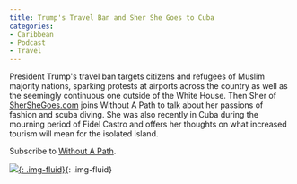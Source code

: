 ```yaml
---
title: Trump's Travel Ban and Sher She Goes to Cuba
categories:
- Caribbean
- Podcast
- Travel
---
```


President Trump's travel ban targets citizens and refugees of Muslim majority nations, sparking protests at airports across the country as well as the seemingly continuous one outside of the White House. Then Sher of [SherSheGoes.com](http://shershegoes.com/) joins Without A Path to talk about her passions of fashion and scuba diving. She was also recently in Cuba during the mourning period of Fidel Castro and offers her thoughts on what increased tourism will mean for the isolated island.

Subscribe to [Without A Path](https://itunes.apple.com/us/podcast/without-a-path/id1037475413?l=es&mt=2).<!-- more -->

[![](https://withoutapath.com/wp-content/uploads/2017/01/Trumps-Travel-Ban-and-Sher-She-Goes-to-Cuba.jpg){: .img-fluid}](https://withoutapath.com/wp-content/uploads/2017/01/Trumps-Travel-Ban-and-Sher-She-Goes-to-Cuba.jpg){: .img-fluid}
